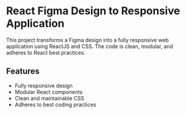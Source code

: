 # React Figma Design to Responsive Application

This project transforms a Figma design into a fully responsive web application using ReactJS and CSS. The code is clean, modular, and adheres to React best practices.

## Features

- Fully responsive design
- Modular React components
- Clean and maintainable CSS
- Adheres to best coding practices


